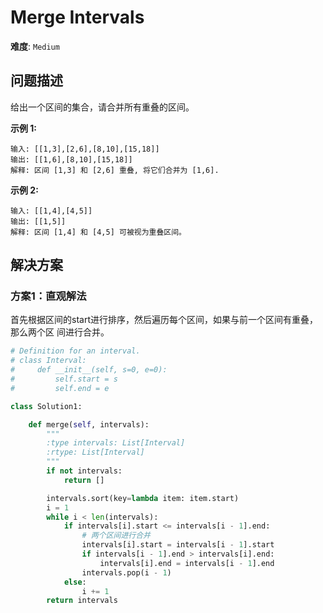 # Merge Intervals

**难度**: `Medium`


## 问题描述

给出一个区间的集合，请合并所有重叠的区间。

**示例 1:**

    输入: [[1,3],[2,6],[8,10],[15,18]]
    输出: [[1,6],[8,10],[15,18]]
    解释: 区间 [1,3] 和 [2,6] 重叠, 将它们合并为 [1,6].

**示例 2:**

    输入: [[1,4],[4,5]]
    输出: [[1,5]]
    解释: 区间 [1,4] 和 [4,5] 可被视为重叠区间。


## 解决方案

### 方案1：直观解法

首先根据区间的start进行排序，然后遍历每个区间，如果与前一个区间有重叠，那么两个区
间进行合并。

```python
# Definition for an interval.
# class Interval:
#     def __init__(self, s=0, e=0):
#         self.start = s
#         self.end = e

class Solution1:

    def merge(self, intervals):
        """
        :type intervals: List[Interval]
        :rtype: List[Interval]
        """
        if not intervals:
            return []

        intervals.sort(key=lambda item: item.start)
        i = 1
        while i < len(intervals):
            if intervals[i].start <= intervals[i - 1].end:
                # 两个区间进行合并
                intervals[i].start = intervals[i - 1].start
                if intervals[i - 1].end > intervals[i].end:
                    intervals[i].end = intervals[i - 1].end
                intervals.pop(i - 1)
            else:
                i += 1
        return intervals
```
